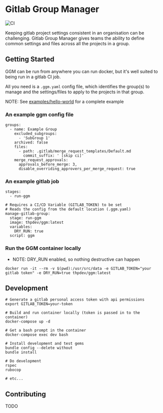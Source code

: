 # Gitlab Group Manager

![CI](https://github.com/thp-dev/gitlab-group-manager/workflows/CI/badge.svg)

Keeping gitlab project settings consistent in an organisation can be challenging. Gitlab Group Manager gives teams the ability to define common settings and files across all the projects in a group. 
## Getting Started

GGM can be run from anywhere you can run docker, but it's well suited to being run in a gitlab CI job.

All you need is a `.ggm.yaml` config file, which identifies the group(s) to manage and the settings/files to apply to the projects in that group.

NOTE: See [examples/hello-world](examples/hello-world) for a complete example

### An example ggm config file

```
groups:
  - name: Example Group
    excluded_subgroups:
      - 'SubGroup 1'
    archived: false
    files: 
      - path: .gitlab/merge_request_templates/Default.md
        commit_suffix: ' [skip ci]'
    merge_request_approvals:
      approvals_before_merge: 3,
      disable_overriding_approvers_per_merge_request: true
```

### An example gitlab job

```
stages:
  - run-ggm

# Requires a CI/CD Variable (GITLAB_TOKEN) to be set
# Reads the config from the default location (.ggm.yaml)
manage-gitlab-group:
  stage: run-ggm
  image: thpdev/ggm:latest
  variables:
    DRY_RUN: true
  script: ggm
```

### Run the GGM container locally 

- NOTE: DRY_RUN enabled, so nothing destructive can happen

```
docker run -it --rm -v $(pwd):/usr/src/data -e GITLAB_TOKEN="your gitlab token" -e DRY_RUN=true thpdev/ggm:latest
```

## Development

```
# Generate a gitlab personal access token with api permissions
export GITLAB_TOKEN=your-token

# Build and run container locally (token is passed in to the container)
docker-compose up -d

# Get a bash prompt in the container
docker-compose exec dev bash

# Install development and test gems
bundle config --delete without
bundle install

# Do development
rspec
rubocop

# etc...
```

## Contributing

TODO